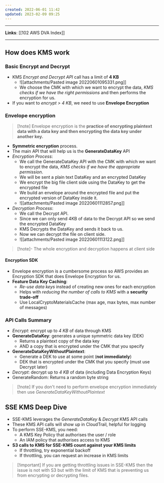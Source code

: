 ```yaml
---
created: 2022-06-01 11:42
updated: 2023-02-09 09:25
---
```

---
**Links**: [[102 AWS DVA Index]]

---
## How does KMS work
### Basic Encrypt and Decrypt
- KMS *Encrypt and Decrypt API* call has a limit of **4 KB**
	- ![[attachments/Pasted image 20220601095331.png]]
	- We choose the CMK with which we want to encrypt the data, *KMS checks if we have the right permissions* and then performs the encryption for us.
- If you want to *encrypt > 4 KB*, we need to use **Envelope Encryption**

### Envelope encryption
> [!note] Envelope encryption is the **practice of encrypting plaintext data with a data key and then encrypting the data key under another key.**

- **Symmetric encryption** process.
- The main API that will help us is the **GenerateDataKey** API
- *Encryption Process*:
	- We call the GenerateDataKey API with the CMK with which we want to encrypt the data, *KMS checks if we have the appropriate permission*.
	- We will be sent a plain text DataKey and an encrypted DataKey
	- We encrypt the big file client side using the DataKey to get the encrypted file
	- We build an envelope around the encrypted file and put the encrypted version of DataKey inside it.
	- ![[attachments/Pasted image 20220601112857.png]]
- *Decryption Process*:
	- We call the Decrypt API. 
	- Since we can only send 4KB of data to the Decrypt API so we send the encrypted DataKey
	- KMS Decrypts the DataKey and sends it back to us. 
	- Now we can decrypt the file on client side.
	- ![[attachments/Pasted image 20220601113122.png]]

> [!note]- The whole encryption and decryption happens at client side

#### Encryption SDK
- Envelope encryption is a cumbersome process so AWS provides an Encryption SDK that does Envelope Encryption for us.
- **Feature Data Key Caching**:
	- *Re-use data keys* instead of creating new ones for each encryption
	- Helps with *reducing the number of calls to KMS* with a **security trade-off**
	- Use LocalCryptoMaterialsCache (max age, max bytes, max number of messages)

### API Calls Summary
- *Encrypt*: encrypt up to *4 KB* of data through KMS
- **GenerateDataKey**: generates a unique symmetric data key (DEK)
	- Returns a plaintext copy of the data key
	- AND a copy that is encrypted under the CMK that you specify
- **GenerateDataKeyWithoutPlaintext**:
	- Generate a DEK to use at some point (**not immediately**)
	- DEK that is encrypted under the CMK that you specify (must use Decrypt later)
- *Decrypt*: decrypt up to *4 KB* of data (including Data Encryption Keys)
- GenerateRandom: Returns a random byte string

> [!note] If you don't need to perform envelope encryption immediately then use *GenerateDataKeyWithoutPlaintext*

## SSE KMS Deep Dive
- SSE-KMS leverages the *GenerateDataKey* & *Decrypt* KMS API calls
- These KMS API calls will show up in CloudTrail, helpful for logging
- To perform SSE-KMS, you need:
	- A KMS Key Policy that authorises the user / role
	- An IAM policy that authorises access to KMS
- **S3 calls to KMS for SSE-KMS count against your KMS limits**
	- If throttling, try exponential backoff
	- If throttling, you can request an increase in KMS limits

> [!important] If you are getting throttling issues in SSE-KMS then the issue is not with S3 but with the limit of KMS that is preventing us from encrypting or decrypting files.
